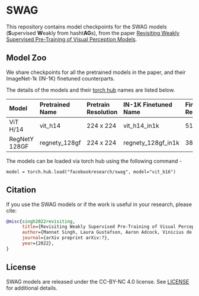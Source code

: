 # SWAG

This repository contains model checkpoints for the SWAG models (**S**upervised **W**eakly from hasht**AG**s), from the paper [Revisiting Weakly Supervised Pre-Training of Visual Perception Models]().

## Model Zoo 

We share checkpoints for all the pretrained models in the paper, and their ImageNet-1k (IN-1K) finetuned counterparts. 

The details of the models and their [torch hub](https://pytorch.org/docs/stable/hub.html) names are listed below.

| Model | Pretrained Name | Pretrain Resolution | IN-1K Finetuned Name | Finetune Resolution | IN-1K Top-1 | 
| :--- | :--- | :--- | :--- | :--- | :--- |
| ViT H/14 | vit_h14 | 224 x 224 | vit_h14_in1k | 518 x 518 | 88.6% |
| RegNetY 128GF | regnety_128gf | 224 x 224 | regnety_128gf_in1k | 384 x 384 | 88.2% |

The models can be loaded via torch hub using the following command -

```
model = torch.hub.load("facebookresearch/swag", model="vit_b16")
```

## Citation

If you use the SWAG models or if the work is useful in your research, please cite:  

```bibtex
@misc{singh2022revisiting,
      title={Revisiting Weakly Supervised Pre-Training of Visual Perception Models}, 
      author={Mannat Singh, Laura Gustafson, Aaron Adcock, Vinicius de Freitas Reis, Bugra Gedik, Raj Prateek Kosaraju, Dhruv Mahajan, Ross Girshick, Piotr Doll\'ar, Laurens van der Maaten},
      journal={arXiv preprint arXiv:?},
      year={2022},
}
```

## License
SWAG models are released under the CC-BY-NC 4.0 license. See [LICENSE](LICENSE) for additional details.
